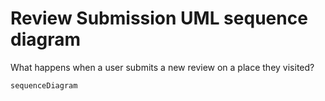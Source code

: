 # Review Submission UML sequence diagram
What happens when a user submits a new review on a place they visited?

```mermaid
sequenceDiagram

```

